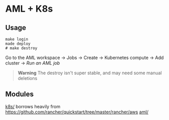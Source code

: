 # AML + K8s

## Usage

```
make login
made deploy
# make destroy
```

Go to the AML workspace → Jobs → Create → Kubernetes compute → Add cluster → _Run an AML job_

> **Warning**
> The destroy isn't super stable, and may need some manual deletions


## Modules
[k8s/](./terraform/k8s/) borrows heavily from https://github.com/rancher/quickstart/tree/master/rancher/aws
[aml/](./terraform/aml)
